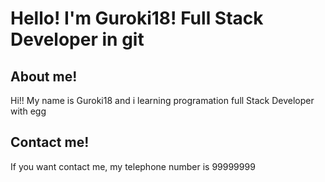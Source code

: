 # Hello! I'm Guroki18! Full Stack Developer in git

## About me!

Hi!! My name is Guroki18 and i learning programation full Stack Developer with egg

## Contact me!

If you want contact me, my telephone number is 99999999
